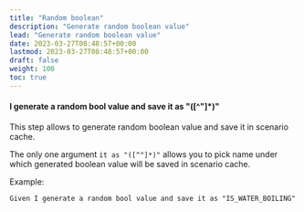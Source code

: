 ```yaml
---
title: "Random boolean"
description: "Generate random boolean value"
lead: "Generate random boolean value"
date: 2023-03-27T08:48:57+00:00
lastmod: 2023-03-27T08:48:57+00:00
draft: false
weight: 100
toc: true
---
```


#### I generate a random bool value and save it as "([^"]*)"
This step allows to generate random boolean value and save it in scenario cache.

The only one argument `it as "([^"]*)"` allows you to pick name under which generated boolean value will be saved in scenario cache.

Example:
```gherkin
Given I generate a random bool value and save it as "IS_WATER_BOILING"
```